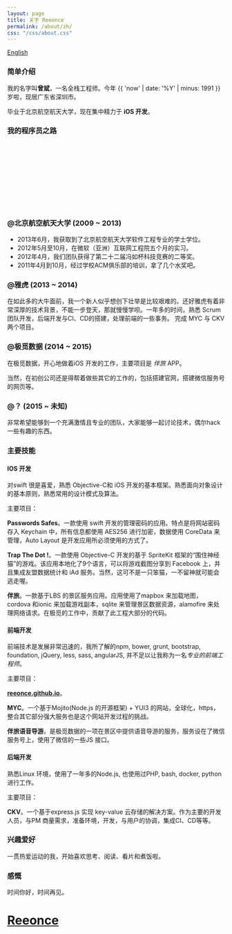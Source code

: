 ```yaml
---
layout: page
title: 关于 Reeonce
permalink: /about/zh/
css: "/css/about.css"
---
```


<div id="lang-selector">
  <a href="/about/">English</a>
</div>

### 简单介绍

我的名字叫**曾斌**，一名全栈工程师。今年 {{ 'now' | date: '%Y' | minus: 1991 }} 岁啦，现居广东省深圳市。

毕业于北京航空航天大学，现在集中精力于 **iOS 开发**。

### 我的程序员之路

<div id="timeline" class="">
  <div id="career-timelime" class="">
    <svg>
    </svg>
  </div>
  <div id="career-buaa" class="">
    <div class="back-icon"><a href=""></a></div>
    <div class="content">
      <h3>@北京航空航天大学 (2009 ~ 2013)</h3>
      <ul>
        <li>2013年6月，我获取到了北京航空航天大学软件工程专业的学士学位。</li>
        <li>2012年5月至10月，在微软（亚洲）互联网工程院五个月的实习。</li>
        <li>2012年4月，我们团队获得了第二十二届冯如杯科技竞赛的二等奖。</li>
        <li>2011年4月到10月，经过学校ACM俱乐部的培训，拿了几个水奖吧。</li>
      </ul>
    </div>
  </div>
  <div id="career-yahoo" class="">
    <div class="back-icon"><a href=""></a></div>
    <div class="content">
      <h3>@雅虎 (2013 ~ 2014)</h3>
      <p>在如此多的大牛面前，我一个新人似乎想创下壮举是比较艰难的。还好雅虎有着非常深厚的技术背景，不能一步登天，那就慢慢学呗。一年多的时间，熟悉 Scrum 团队开发，后端开发与CI、CD的搭建，处理前端的一些事务。
        完成 MYC 与 CKV 两个项目。
      </p>
    </div>
  </div>
  <div id="career-xjimi" class="">
    <div class="back-icon"><a href=""></a></div>
    <div class="content">
      <h3>@极觅数据 (2014 ~ 2015)</h3>
      <p>在极觅数据，开心地做着iOS 开发的工作，主要项目是 <em>伴旅</em> APP。</p>
      <p>当然，在初创公司还是得帮着做些其它的工作的，包括搭建官网，搭建微信服务号的网页等。</p>
    </div>
  </div>
  <div id="career-you" class="">
    <div class="back-icon"><a href=""></a></div>
    <div class="content">
      <h3>@？ (2015 ~ 未知)</h3>
      <p>非常希望能够到一个充满激情且专业的团队，大家能够一起讨论技术，偶尔hack 一些有趣的东西。</p>
    </div>
  </div>
</div>

### 主要技能
#### IOS 开发

  对swift 很是喜爱，熟悉 Objective-C和 iOS 开发的基本框架。熟悉面向对象设计的基本原则，熟悉常用的设计模式及算法。

  主要项目：

  **Passwords Safes**。一款使用 swift 开发的管理密码的应用。特点是将网站密码存入 Keychain 中，所有信息都使用 AES256 进行加密，数据使用 CoreData 来管理，Auto Layout 是开发应用所必须使用的方式了。

  **Trap The Dot !**。一款使用 Objective-C 开发的基于 SpriteKit 框架的“围住神经猫”的游戏。该应用本地化了9个语言，可以将游戏截图分享到 Facebook 上，并且集成友盟数据统计和 iAd 服务。当然，这可不是一只笨猫，一不留神就可能会逃走喔。

  **伴旅**。一款基于LBS 的景区服务应用。应用使用了mapbox 来加载地图，cordova 和ionic 来加载游戏副本，sqlite 来管理景区数据资源，alamofire 来处理网络请求。在极觅的工作中，贡献了此工程大部分的代码。

#### 前端开发
  前端技术是发展非常迅速的，我所了解的npm, bower, grunt, bootstrap, foundation, jQuery, less, sass, angularJS, 并不足以让我称为一名*专业的前端工程师*。

  主要项目：

  **[reeonce.github.io](/)**。

  **MYC**。一个基于Mojito(Node.js 的开源框架) + YUI3 的网站，全球化，https，整合其它部分强大服务也是这个网站开发过程的挑战。

  **伴旅语音导游**。是极觅数据的一项在景区中提供语音导游的服务，服务设在了微信服务号上，使用了微信的一些JS 接口。

#### 后端开发
  熟悉Linux 环境，使用了一年多的Node.js, 也使用过PHP, bash, docker, python 进行工作。

  主要项目：

  **CKV**。一个基于express.js 实现 key-value 云存储的解决方案。作为主要的开发人员，与PM 商量需求，准备环境，开发，与用户的协调，集成CI、CD等等。

### 兴趣爱好

一贯热爱运动的我，开始喜欢思考、阅读、看片和煮饭啦。

### 感慨

时间你好，时间再见。


<div id="welcome-overlay">
  <a href="/"><h1>Reeonce</h1></a>
</div>
<script src="//code.jquery.com/jquery-1.11.0.min.js"></script>
<script type="text/javascript" src="/js/d3.v3.min.js"></script>
<script type="text/javascript" src="/js/modernizr.min.js"></script>
<script type="text/javascript" src="/js/others/about_zh.js"></script>
